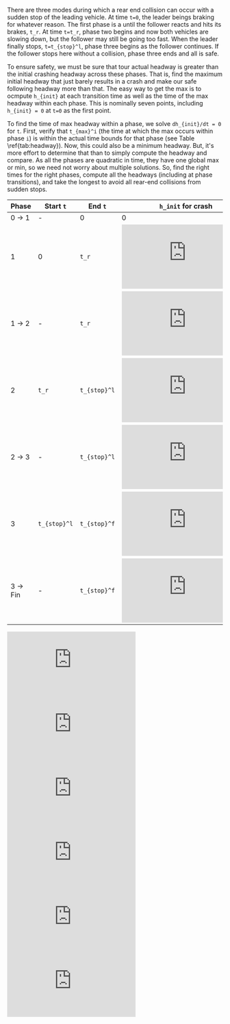 There are three modes during which a rear end collision can occur with a sudden stop of the leading vehicle.  At time `t=0`, the leader beings braking for whatever reason.  The first phase is a until the follower reacts and hits its brakes, `t_r`.  At time `t=t_r`, phase two begins and now both vehicles are slowing down, but the follower may still be going too fast.  When the leader finally stops, `t=t_{stop}^l`, phase three begins as the follower continues.  If the follower stops here without a collision, phase three ends and all is safe.

To ensure safety, we must be sure that tour actual headway is greater than the initial crashing headway across these phases.  That is, find the maximum initial headway that just barely results in a crash and make our safe following headway more than that.  The easy way to get the max is to ocmpute `h_{init}` at each transition time as well as the time of the max headway within each phase.  This is nominally seven points, including `h_{init} = 0` at `t=0` as the first point.

To find the time of max headway within a phase, we solve `dh_{init}/dt = 0` for `t`.  First, verify that `t_{max}^i` (the time at which the max occurs within phase `i`) is within the actual time bounds for that phase (see Table \ref{tab:headway}).  Now, this could also be a minimum headway.  But, it's more effort to determine that than to simply compute the headway and compare.  As all the phases are quadratic in time, they have one global max or min, so we need not worry about multiple solutions.  So, find the right times for the right phases, compute all the headways (including at phase transitions), and take the longest to avoid all rear-end collisions from sudden stops.

| Phase                    |   Start `t`       | End `t`        | `h_init` for crash    |   Diagram          |
| ------------------------ | ----------------- | -------------- | --------------------- | ------------------ |
| 0 -> 1                   | -                 | 0              | 0                     |                    |
| 1                        | 0                 | `t_r`          | ![phase1]             | \input{diag1.tex}  |
| 1 -> 2                   | -                 | `t_r`          | ![phase12]            |                    |
| 2                        | `t_r`             | `t_{stop}^l`   | ![phase2]             | \input{diag2.tex}  |
| 2 -> 3                   | -                 | `t_{stop}^l`   | ![phase23]            |                    |
| 3                        | `t_{stop}^l`      | `t_{stop}^f`   | ![phase3]             | \input{diag3.tex}  |
| 3 -> Fin                 | -                 | `t_{stop}^f`   | ![phase3fin]          |                    |

![Phase 1][phase1]
![Phase 1 to 2][phase12]
![Phase 2][phase2]
![Phase 2 to 3][phase23]
![Phase 3][phase3]
![Phase 3 to Finish][phase3fin]

[phase1]: http://latex.codecogs.com/gif.latex?-%5Cfrac%7B%28v_l%20-%20v_f%29%5E2%7D%7B2%20%28a_f%20-%20d_l%29%7D
<!-- \frac{a+b}{a-b^2} -->

[phase12]: http://latex.codecogs.com/gif.latex?%5Cfrac%7B1%7D%7B2%7D%20%5C%2C%20%7B%5Cleft%28a_f%20-%20d_l%5Cright%29%7D%20t_r%5E%7B2%7D%20&plus;%20t_r%20%28%20v_1%20-%20v_0%29
<!-- \frac{1}{2} \, {\left(a_f - d_l\right)} t_r^{2} + t_r ( v_1 - v_0) -->

[phase2]: http://latex.codecogs.com/gif.latex?%5Cfrac%7B%7B%5Cleft%28a_f%5E%7B2%7D%20-%20a_f%20d_l%20-%20%7B%5Cleft%28a_f%20-%20d_l%5Cright%29%7D%20d_f%5Cright%29%7D%20t_r%5E%7B2%7D%20-%202%20%5C%2C%20%7B%5Cleft%28a_f%20-%20d_f%5Cright%29%7D%20t_r%20v_l%20&plus;%20v_l%5E%7B2%7D%20&plus;%202%20%5C%2C%20%7B%5Cleft%28%7B%5Cleft%28a_f%20-%20d_f%5Cright%29%7D%20t_r%20-%20v_l%5Cright%29%7D%20v_f%20&plus;%20v_f%5E%7B2%7D%7D%7B2%20%5C%2C%20%7B%5Cleft%28d_l%20-%20d_f%5Cright%29%7D%7D
<!-- \frac{{\left(a_f^{2} - a_f d_l - {\left(a_f - d_l\right)} d_f\right)} t_r^{2} - 2 \, {\left(a_f - d_f\right)} t_r v_l + v_l^{2} + 2 \, {\left({\left(a_f - d_f\right)} t_r - v_l\right)} v_f + v_f^{2}}{2 \, {\left(d_l - d_f\right)}} -->

[phase23]: http://latex.codecogs.com/gif.latex?%5Cfrac%7B1%7D%7B2%7D%20%5C%2C%20d_f%20%7B%5Cleft%28t_r%20-%20%5Cfrac%7Bv_l%7D%7Bd_l%7D%5Cright%29%7D%5E%7B2%7D%20&plus;%20%5Cfrac%7B1%7D%7B2%7D%20%5C%2C%20a_f%20t_r%5E%7B2%7D%20-%20%7B%5Cleft%28a_f%20t_r%20&plus;%20v_f%5Cright%29%7D%20%7B%5Cleft%28t_r%20-%20%5Cfrac%7Bv_l%7D%7Bd_l%7D%5Cright%29%7D%20&plus;%20t_r%20v_f%20-%20%5Cfrac%7B3%20%5C%2C%20v_l%5E%7B2%7D%7D%7B2%20%5C%2C%20d_l%7D
<!-- \frac{1}{2} \, d_f {\left(t_r - \frac{v_l}{d_l}\right)}^{2} + \frac{1}{2} \, a_f t_r^{2} - {\left(a_f t_r + v_f\right)} {\left(t_r - \frac{v_l}{d_l}\right)} + t_r v_f - \frac{3 \, v_l^{2}}{2     \, d_l} -->

[phase3]: http://latex.codecogs.com/gif.latex?-%5Cfrac%7B%7B%5Cleft%28a_f%5E%7B2%7D%20d_l%20-%20a_f%20d_l%20d_f%5Cright%29%7D%20t_r%5E%7B2%7D%20&plus;%203%20%5C%2C%20d_f%20v_l%5E%7B2%7D%20&plus;%202%20%5C%2C%20%7B%5Cleft%28a_f%20d_l%20-%20d_l%20d_f%5Cright%29%7D%20t_r%20v_f%20&plus;%20d_l%20v_f%5E%7B2%7D%7D%7B2%20%5C%2C%20d_l%20d_f%7D
<!-- -\frac{{\left(a_f^{2} d_l - a_f d_l d_f\right)} t_r^{2} + 3 \, d_f v_l^{2} + 2 \, {\left(a_f d_l - d_l d_f\right)} t_r v_f + d_l v_f^{2}}{2 \, d_l d_f} -->


[phase3fin]: http://latex.codecogs.com/gif.latex?-%5Cfrac%7B%7B%5Cleft%28a_f%5E%7B2%7D%20d_l%20-%20a_f%20d_l%20d_f%5Cright%29%7D%20t_r%5E%7B2%7D%20&plus;%203%20%5C%2C%20d_f%20v_l%5E%7B2%7D%20&plus;%202%20%5C%2C%20%7B%5Cleft%28a_f%20d_l%20-%20d_l%20d_f%5Cright%29%7D%20t_r%20v_f%20&plus;%20d_l%20v_f%5E%7B2%7D%7D%7B2%20%5C%2C%20d_l%20d_f%7D
<!-- -\frac{{\left(a_f^{2} d_l - a_f d_l d_f\right)} t_r^{2} + 3 \, d_f v_l^{2} + 2 \, {\left(a_f d_l - d_l d_f\right)} t_r v_f + d_l v_f^{2}}{2 \, d_l d_f} -->
